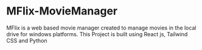 # MFlix-MovieManager
MFlix is a web based movie manager created to manage movies in the local drive for windows platforms. This Project is built using React js, Tailwind CSS and Python
